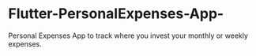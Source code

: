 # Flutter-PersonalExpenses-App-
Personal Expenses App to track where you invest your monthly or weekly expenses.
